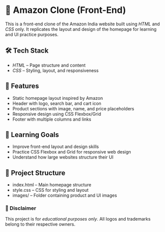# 🛒 Amazon Clone (Front-End)

This is a front-end clone of the Amazon India website built using *HTML* and *CSS* only. It replicates the layout and design of the homepage for learning and UI practice purposes.

## 🛠 Tech Stack

- *HTML* – Page structure and content  
- *CSS* – Styling, layout, and responsiveness  

## 📌 Features

- Static homepage layout inspired by Amazon  
- Header with logo, search bar, and cart icon  
- Product sections with image, name, and price placeholders  
- Responsive design using CSS Flexbox/Grid  
- Footer with multiple columns and links

## 🎯 Learning Goals

- Improve front-end layout and design skills  
- Practice CSS Flexbox and Grid for responsive web design  
- Understand how large websites structure their UI

## 📁 Project Structure

- index.html – Main homepage structure  
- style.css – CSS for styling and layout  
- images/ – Folder containing product and UI images



### 🚫 Disclaimer

This project is for *educational purposes only*. All logos and trademarks belong to their respective owners.
